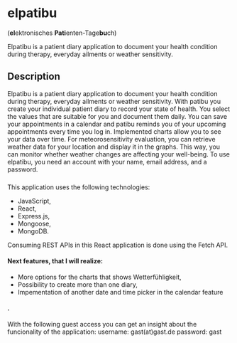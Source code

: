 # elpatibu
(**el**ektronisches **Pati**enten-Tage**bu**ch)

Elpatibu is a patient diary application to document your health condition during therapy, everyday ailments or weather sensitivity.  


## Description

Elpatibu is a patient diary application to document your health condition during therapy, everyday ailments or weather sensitivity.
With patibu you create your individual patient diary to record your state of health. You select the values that are suitable for you and document them daily. You can save your appointments in a calendar and patibu reminds you of your upcoming appointments every time you log in. Implemented charts allow you to see your data over time. For meteorosensitivity evaluation, you can retrieve weather data for your location and display it in the graphs. This way, you can monitor whether weather changes are affecting your well-being. To use elpatibu, you need an account with your name, email address, and a password.

###

This application uses the following technologies:
- JavaScript,
- React,
- Express.js,
- Mongoose,
- MongoDB.

Consuming REST APIs in this React application is done using the Fetch API.

#### Next features, that I will realize:
-	More options for the charts that shows Wetterfühligkeit,
-	Possibility to create more than one diary,
-	Impementation of another date and time picker in the calendar feature

#### .
With the following guest access you can get an insight about the funcionality of the application: username: gast(at)gast.de password: gast
